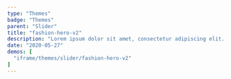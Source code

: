 ```yaml
---
type: "Themes"
badge: "Themes"
parent: "Slider"
title: "fashion-hero-v2"
description: "Lorem ipsum dolor sit amet, consectetur adipiscing elit. Nunc tempus laoreet leo sit amet iaculis."
date: "2020-05-27"
demos: [
  "iframe/themes/slider/fashion-hero-v2"
]
---
```

